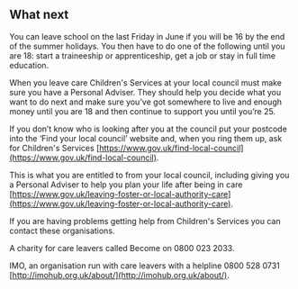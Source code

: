 ## What next

You can leave school on the last Friday in June if you will be 16 by the end of the summer holidays. You then have to do one of the following until you are 18: start a traineeship or apprenticeship, get a job or stay in full time education.

When you leave care Children's Services at your local council must make sure you have a Personal Adviser. They should help you decide what you want to do next and make sure you've got somewhere to live and enough money until you are 18 and then continue to support you until you’re 25.

If you don’t know who is looking after you at the council put your postcode into the ‘Find your local council’ website and, when you ring them up, ask for Children's Services [https://www.gov.uk/find-local-council](https://www.gov.uk/find-local-council).

This is what you are entitled to from your local council, including giving you a Personal Adviser to help you plan your life after being in care [https://www.gov.uk/leaving-foster-or-local-authority-care](https://www.gov.uk/leaving-foster-or-local-authority-care).

If you are having problems getting help from Children's Services you
can contact these organisations.

A charity for care leavers called Become on 0800 023 2033.

IMO, an organisation run with care leavers with a helpline 0800 528 0731
[http://imohub.org.uk/about/](http://imohub.org.uk/about/).
